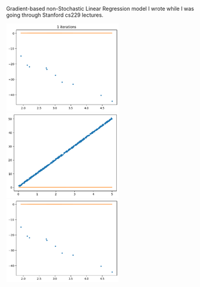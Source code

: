 Gradient-based non-Stochastic Linear Regression model I wrote while I was going through Stanford cs229 lectures.




<p float="left">
  <img src="High_Rate_movie4.gif" width="300" />
  <img src="movie.gif" width="300" /> 
  <img src="Small_Rate_movie3.gif" width="300" />
</p>